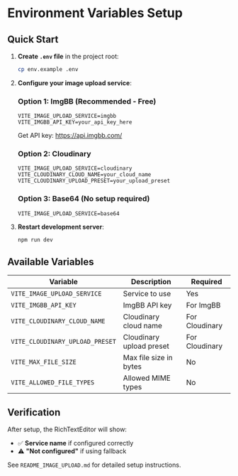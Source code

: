 # Environment Variables Setup

## Quick Start

1. **Create `.env` file** in the project root:
   ```bash
   cp env.example .env
   ```

2. **Configure your image upload service**:

   ### Option 1: ImgBB (Recommended - Free)
   ```env
   VITE_IMAGE_UPLOAD_SERVICE=imgbb
   VITE_IMGBB_API_KEY=your_api_key_here
   ```
   
   Get API key: https://api.imgbb.com/

   ### Option 2: Cloudinary
   ```env
   VITE_IMAGE_UPLOAD_SERVICE=cloudinary
   VITE_CLOUDINARY_CLOUD_NAME=your_cloud_name
   VITE_CLOUDINARY_UPLOAD_PRESET=your_upload_preset
   ```

   ### Option 3: Base64 (No setup required)
   ```env
   VITE_IMAGE_UPLOAD_SERVICE=base64
   ```

3. **Restart development server**:
   ```bash
   npm run dev
   ```

## Available Variables

| Variable | Description | Required |
|----------|-------------|----------|
| `VITE_IMAGE_UPLOAD_SERVICE` | Service to use | Yes |
| `VITE_IMGBB_API_KEY` | ImgBB API key | For ImgBB |
| `VITE_CLOUDINARY_CLOUD_NAME` | Cloudinary cloud name | For Cloudinary |
| `VITE_CLOUDINARY_UPLOAD_PRESET` | Cloudinary upload preset | For Cloudinary |
| `VITE_MAX_FILE_SIZE` | Max file size in bytes | No |
| `VITE_ALLOWED_FILE_TYPES` | Allowed MIME types | No |

## Verification

After setup, the RichTextEditor will show:
- ✅ **Service name** if configured correctly
- ⚠️ **"Not configured"** if using fallback

See `README_IMAGE_UPLOAD.md` for detailed setup instructions. 